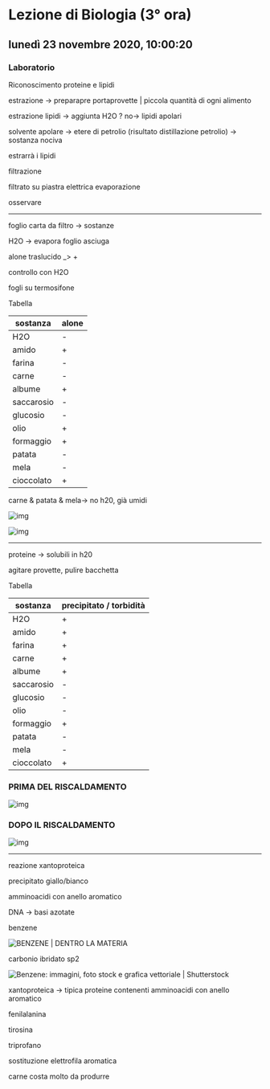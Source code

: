 # Lezione di Biologia (3° ora)

## lunedì 23 novembre 2020, 10:00:20

### Laboratorio

Riconoscimento proteine e lipidi

estrazione -> preparapre portaprovette | piccola quantità di ogni alimento 

estrazione lipidi -> aggiunta H2O ? no-> lipidi apolari

solvente apolare -> etere di petrolio (risultato distillazione petrolio) -> sostanza nociva

estrarrà i lipidi

filtrazione

filtrato su piastra elettrica evaporazione

osservare

----

foglio carta da filtro -> sostanze

H2O -> evapora foglio asciuga

alone traslucido _> +

controllo con H2O

fogli su termosifone

Tabella

| sostanza   | alone |
| ---------- | ----- |
| H2O        | -     |
| amido      | +     |
| farina     | -     |
| carne      | -     |
| albume     | +     |
| saccarosio | -     |
| glucosio   | -     |
| olio       | +     |
| formaggio  | +     |
| patata     | -     |
| mela       | -     |
| cioccolato | +     |



carne & patata & mela-> no h20, già umidi



![img](https://i.imgur.com/wwItsQL.png)

![img](https://i.imgur.com/KlTtMJd.png)

----



proteine -> solubili in h20

agitare provette, pulire bacchetta

Tabella

| sostanza   | precipitato / torbidità |
| ---------- | ----------------------- |
| H2O        | +                       |
| amido      | +                       |
| farina     | +                       |
| carne      | +                       |
| albume     | +                       |
| saccarosio | -                       |
| glucosio   | -                       |
| olio       | -                       |
| formaggio  | +                       |
| patata     | -                       |
| mela       | -                       |
| cioccolato | +                       |

### PRIMA DEL RISCALDAMENTO

![img](https://i.imgur.com/wnVzfzm.png)

### DOPO IL RISCALDAMENTO

![img](https://i.imgur.com/cgIW7ew.png)

___



reazione xantoproteica

precipitato giallo/bianco

amminoacidi con anello aromatico



DNA -> basi azotate



benzene

![BENZENE | DENTRO LA MATERIA](https://dentrolamateria.files.wordpress.com/2016/06/benzene-formula-struttrale.png)

carbonio ibridato sp2

![Benzene: immagini, foto stock e grafica vettoriale | Shutterstock](https://image.shutterstock.com/image-vector/three-ways-draw-chemical-structure-260nw-1416346544.jpg)

xantoproteica -> tipica proteine contenenti amminoacidi con anello aromatico

fenilalanina

tirosina

triprofano





sostituzione elettrofila aromatica



carne costa molto da produrre

